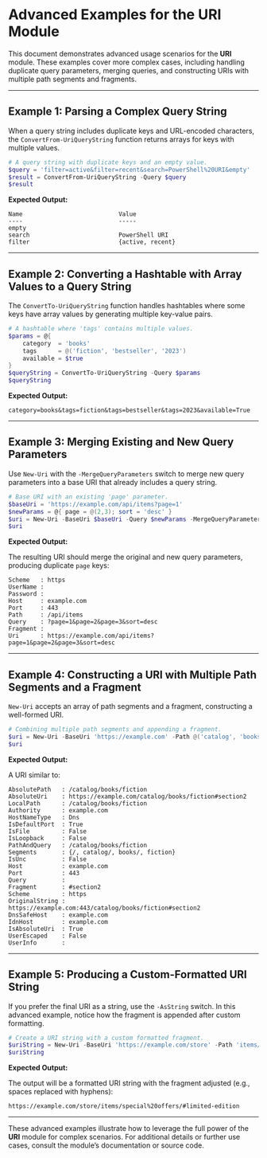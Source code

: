 ﻿# Advanced Examples for the URI Module

This document demonstrates advanced usage scenarios for the **URI** module. These examples cover more complex cases, including handling duplicate query parameters, merging queries, and constructing URIs with multiple path segments and fragments.

---

## Example 1: Parsing a Complex Query String

When a query string includes duplicate keys and URL-encoded characters, the `ConvertFrom-UriQueryString` function returns arrays for keys with multiple values.

```powershell
# A query string with duplicate keys and an empty value.
$query = 'filter=active&filter=recent&search=PowerShell%20URI&empty'
$result = ConvertFrom-UriQueryString -Query $query
$result
```

**Expected Output:**

```none
Name                           Value
----                           -----
empty
search                         PowerShell URI
filter                         {active, recent}
```

---

## Example 2: Converting a Hashtable with Array Values to a Query String

The `ConvertTo-UriQueryString` function handles hashtables where some keys have array values by generating multiple key-value pairs.

```powershell
# A hashtable where 'tags' contains multiple values.
$params = @{
    category  = 'books'
    tags      = @('fiction', 'bestseller', '2023')
    available = $true
}
$queryString = ConvertTo-UriQueryString -Query $params
$queryString
```

**Expected Output:**

```none
category=books&tags=fiction&tags=bestseller&tags=2023&available=True
```

---

## Example 3: Merging Existing and New Query Parameters

Use `New-Uri` with the `-MergeQueryParameters` switch to merge new query parameters into a base URI that already includes a query string.

```powershell
# Base URI with an existing 'page' parameter.
$baseUri = 'https://example.com/api/items?page=1'
$newParams = @{ page = @(2,3); sort = 'desc' }
$uri = New-Uri -BaseUri $baseUri -Query $newParams -MergeQueryParameters -AsUri
$uri
```

**Expected Output:**

The resulting URI should merge the original and new query parameters, producing duplicate `page` keys:

```none
Scheme   : https
UserName :
Password :
Host     : example.com
Port     : 443
Path     : /api/items
Query    : ?page=1&page=2&page=3&sort=desc
Fragment :
Uri      : https://example.com/api/items?page=1&page=2&page=3&sort=desc
```

---

## Example 4: Constructing a URI with Multiple Path Segments and a Fragment

`New-Uri` accepts an array of path segments and a fragment, constructing a well-formed URI.

```powershell
# Combining multiple path segments and appending a fragment.
$uri = New-Uri -BaseUri 'https://example.com' -Path @('catalog', 'books', 'fiction') -Fragment 'section2'
$uri
```

**Expected Output:**

A URI similar to:

```none
AbsolutePath   : /catalog/books/fiction
AbsoluteUri    : https://example.com/catalog/books/fiction#section2
LocalPath      : /catalog/books/fiction
Authority      : example.com
HostNameType   : Dns
IsDefaultPort  : True
IsFile         : False
IsLoopback     : False
PathAndQuery   : /catalog/books/fiction
Segments       : {/, catalog/, books/, fiction}
IsUnc          : False
Host           : example.com
Port           : 443
Query          :
Fragment       : #section2
Scheme         : https
OriginalString : https://example.com:443/catalog/books/fiction#section2
DnsSafeHost    : example.com
IdnHost        : example.com
IsAbsoluteUri  : True
UserEscaped    : False
UserInfo       :
```

---

## Example 5: Producing a Custom-Formatted URI String

If you prefer the final URI as a string, use the `-AsString` switch. In this advanced example, notice how the fragment is appended after custom formatting.

```powershell
# Create a URI string with a custom formatted fragment.
$uriString = New-Uri -BaseUri 'https://example.com/store' -Path 'items/special offers/' -Fragment 'limited edition' -AsString
$uriString
```

**Expected Output:**

The output will be a formatted URI string with the fragment adjusted (e.g., spaces replaced with hyphens):

```none
https://example.com/store/items/special%20offers/#limited-edition
```

---

These advanced examples illustrate how to leverage the full power of the **URI** module for complex scenarios.
For additional details or further use cases, consult the module’s documentation or source code.
